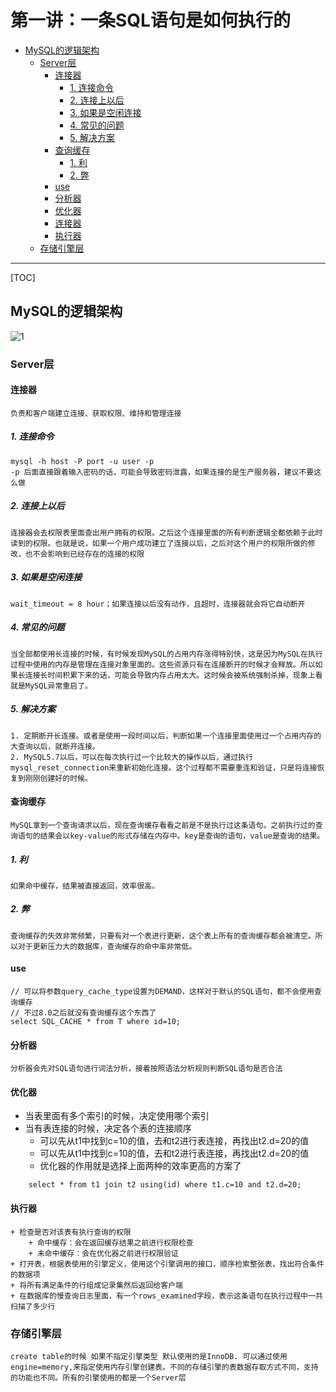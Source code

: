 # 第一讲：一条SQL语句是如何执行的

- [MySQL的逻辑架构](#MySQL的逻辑架构)
    - [Server层](#Server层)
        - [连接器](#连接器)
            - [1. 连接命令](#1.-连接命令)
            - [2. 连接上以后](#2.-连接上以后)
            - [3. 如果是空闲连接](#3.-如果是空闲连接)
            - [4. 常见的问题](#4.-常见的问题)
            - [5. 解决方案](#5.-解决方案)
        - [查询缓存](#查询缓存)
            - [1. 利](#1.-利)
            - [2. 弊](#2.-弊)
        - [use](#use)
        - [分析器](#分析器)
        - [优化器](#优化器)
        - [连接器](#连接器)
        - [执行器](#执行器)
    - [存储引擎层](#存储引擎层)

-----------------------
[TOC]

## MySQL的逻辑架构

![1](https://github.com/LydiaCai1203/leetcode-practice/blob/master/statics/mysql%E9%80%BB%E8%BE%91%E6%9E%B6%E6%9E%84%E5%9B%BE.jpg)

### Server层

#### 连接器
    负责和客户端建立连接、获取权限、维持和管理连接
##### 1. 连接命令
    mysql -h host -P port -u user -p
    -p 后面直接跟着输入密码的话，可能会导致密码泄露，如果连接的是生产服务器，建议不要这么做
##### 2. 连接上以后
    连接器会去权限表里面查出用户拥有的权限。之后这个连接里面的所有判断逻辑全都依赖于此时读到的权限。也就是说，如果一个用户成功建立了连接以后，之后对这个用户的权限所做的修改，也不会影响到已经存在的连接的权限
##### 3. 如果是空闲连接
    wait_timeout = 8 hour；如果连接以后没有动作，且超时，连接器就会将它自动断开
##### 4. 常见的问题

    当全部都使用长连接的时候，有时候发现MySQL的占用内存涨得特别快，这是因为MySQL在执行过程中使用的内存是管理在连接对象里面的。这些资源只有在连接断开的时候才会释放。所以如果长连接长时间积累下来的话，可能会导致内存占用太大。这时候会被系统强制杀掉，现象上看就是MySQL异常重启了。
##### 5. 解决方案
    1. 定期断开长连接。或者是使用一段时间以后，判断如果一个连接里面使用过一个占用内存的大查询以后，就断开连接。
    2. MySQL5.7以后，可以在每次执行过一个比较大的操作以后，通过执行mysql_reset_connection来重新初始化连接。这个过程都不需要重连和验证，只是将连接恢复到刚刚创建好的时候。

#### 查询缓存
    MySQL拿到一个查询请求以后，现在查询缓存看看之前是不是执行过这条语句。之前执行过的查询语句的结果会以key-value的形式存储在内存中。key是查询的语句，value是查询的结果。
##### 1. 利
    如果命中缓存，结果被直接返回，效率很高。
##### 2. 弊
    查询缓存的失效非常频繁，只要有对一个表进行更新，这个表上所有的查询缓存都会被清空。所以对于更新压力大的数据库，查询缓存的命中率非常低。
#### use
```mysql5
// 可以将参数query_cache_type设置为DEMAND，这样对于默认的SQL语句，都不会使用查询缓存
// 不过8.0之后就没有查询缓存这个东西了
select SQL_CACHE * from T where id=10;
```

#### 分析器
    分析器会先对SQL语句进行词法分析，接着按照语法分析规则判断SQL语句是否合法
#### 优化器
+ 当表里面有多个索引的时候，决定使用哪个索引
+ 当有表连接的时候，决定各个表的连接顺序
    + 可以先从t1中找到c=10的值，去和t2进行表连接，再找出t2.d=20的值
    + 可以先从t1中找到c=10的值，去和t2进行表连接，再找出t2.d=20的值
    + 优化器的作用就是选择上面两种的效率更高的方案了
```mysql5
    select * from t1 join t2 using(id) where t1.c=10 and t2.d=20;
```
#### 执行器
    + 检查是否对该表有执行查询的权限
        + 命中缓存：会在返回缓存结果之前进行权限检查
        + 未命中缓存：会在优化器之前进行权限验证
    + 打开表，根据表使用的引擎定义，使用这个引擎调用的接口，顺序检索整张表，找出符合条件的数据项
    + 将所有满足条件的行组成记录集然后返回给客户端
    + 在数据库的慢查询日志里面，有一个rows_examined字段，表示这条语句在执行过程中一共扫描了多少行
    
### 存储引擎层
    create table的时候 如果不指定引擎类型 默认使用的是InnoDB. 可以通过使用engine=memory,来指定使用内存引擎创建表。不同的存储引擎的表数据存取方式不同，支持的功能也不同。所有的引擎使用的都是一个Server层
